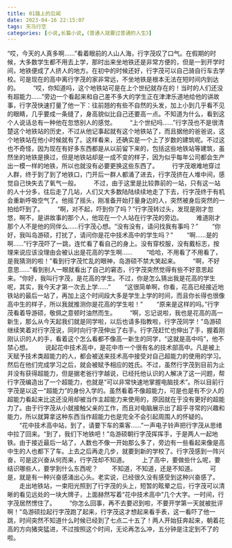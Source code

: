 ```yaml
---
title: 01路上的见闻
date: 2023-04-16 22:15:07
tags: 天马行空
categories: [小说,长篇小说,《普通人就要过普通的人生》]
---
```

“哎，今天的人真多啊……”看着眼前的人山人海，行字茂叹了口气。在假期的时候，大多数学生都不用去上学，那时出来坐地铁还是非常方便的，但是一到开学时间，地铁便成了人挤人的地方。在初中的时候还好，行字茂可以自己骑自行车去学校。可是现在的高中离行字茂的家非常远，不坐地铁是根本无法在短时间内到达的。
　　“哎，你知道吗，这个地铁站可是在上个世纪就存在的！当时的人们还没有超能力……”旁边一个看起来和自己差不多大的学生正在津津乐道地给他的讲故事，行字茂快速打量了他一下：往前翘的有些不自然的头发，加上小到几乎看不见的眼睛，几乎要成一条缝了，身高貌似比自己还要高一点。不知道为什么，看到这个人说话总有一种他在忽悠别人的感觉。
　　“上个世纪吗……”行字茂也不是很清楚这个地铁站的历史，不过从他记事起就有这个地铁站了，而且据他的爸爸说，这个地铁站在他小时候就有了。这样看来，还确实是一个上了岁数的建筑呢。不过这也不奇怪，因为现在有好多东西都是从以前留下来的，包括这些地铁站等建筑，虽然坐的地铁是换过，但是地铁站却是一成不变的样子，因为似乎每年公司都会生产出一模一样的地铁，所以也就没有必要更换这些东西了。
　　行字茂艰难地穿过人群，终于到了到了地铁口，门开后一群人都涌了进去，行字茂挤在人堆中间，感觉自己快失去了氧气一般。
　　不过，由于这里是比较靠前的一站，只有这一站的人十分多，往后走了几站，人们又大多数陆陆续续地走了下去，行字茂终于有机会重新呼吸空气了。他摇了摇头，刚准备开始打量身边的人，突然被身后突然的一拍给吓到了。
　　“啊，对不起，吓到你了吗？”行字茂转过头，发现是刚才忽悠，啊不，是讲故事的那个人，他现在一个人站在行字茂的旁边。
　　难道刚才那个人不是他的同伴么……行字茂心想。“没有没有，请问找我有事吗？”
　　“你好，我叫岛游硕，打扰了，请问你是花中技术高中的学生吗？”
　　“啊……是的啊……”行字茂吓了一跳，连忙看了看自己的身上。没有穿校服，没有戴标志，按理来说应该没理由会被认出是花高的学生啊……
　　“哈哈，不用看了不用看了，是我猜测的啦！”看到行字茂忙乱的眼神，岛游硕不禁大笑起来。
　　“啊，不好意思……”看到别人一眼就看出了自己的窘态，行字茂突然觉得有些不好意思起来。“你好，我叫行字茂，是花高的学生。不过，你是怎么猜出我是花高的学生呢，其实，我今天才第一次去上学……”
　　“这很简单啊，你看，花高已经接近地铁站的最后一站了，再加上这个时间段大多是学生上学的时间，而且你长得也很像高中生的样子，所以我就推测你是花高的学生啦！”
　　“原来是这样的吗。”行字茂看着导游硕，敬佩之意顿时油然而生。
　　“啊，忘记说啦，我也是花高的高一新生，那么从今天起我们就是同学啦，以后也请多指教啦，行字茂同学！”岛游硕继续笑着对行字茂说，同时向行字茂伸出了右手。行字茂赶忙也伸出了手，握着刚刚认识的人的手，看着这个怎么看都不像高一新生的同学，“这就是高中吗”，他不禁心想。
　　说起花中技术高中，是花中市一个很有名的技术部高中。凡是被上天赋予技术类超能力的人，都会被送来技术高中接受对自己超能力的使用的学习。然后在他们完成学习之后，就会被赋予相应的姓氏。不过，虽然行字茂到目前为止并没有获得超能力，但是据老爸行字越说，已经托他认识的人解决了这一问题，帮行字茂编造出了一个超能力，也就是“可以非常快速地掌握电脑技术”。所以目前行字茂是以这一“超能力”的身份入学的。虽然看着不像超能力，可是也是有不少人的超能力看起来比这还没用却被当作主超能力来使用的，原因就在于没有更好的超能力了。由于行字茂从小就接触父亲的工作，而且对电脑展示出了超乎寻常的兴趣和能力，所以就算拿这种东西当作超能力也是完全不会引起周围人的怀疑的。
　　“花中技术高中站，到了，请要下车的乘客……”一声电子铃声把行字茂从思绪中拉了回来。“到了，我们下地铁吧！”岛游硕朝行字茂挥挥手，于是两人一起地铁。由于接近最后一站了，人数也不像一开始那么多了，旁边有一些看起来像是高中生的人也都下了车。上去之后再走几步，就要到新的学校了。行字茂感到一阵兴奋，可是这兴奋从何而来，行字茂却不知道。
　　上了高中，要做些什么呢，要结识哪些人，要学到什么东西呢？
　　不知道，不知道，还是不知道。
　　可是，就是有一种兴奋感涌出心头。老实说，已经很久没有感受到这种兴奋感了。
　　走出地铁站，一束阳光照到了行字茂的头上，短暂的眩晕之后，行字茂可以清晰的看见远处的一块大牌子，上面赫然写着“花中技术高中”几个大字。一时间，行字茂居然愣住了。
　　“你怎么回事，再不去要迟到啦，不要开学第一天就被批评啊！”岛游硕拉起行字茂跑了起来，行字茂这才想起来看手表，这一看吓了他一跳，时间突然不知道什么时候已经到了七点二十五了！两人开始狂奔起来，朝着花高的方向猪突猛进，不过按照这个时间，无论再怎么冲，五分钟是注定到不了的啦。